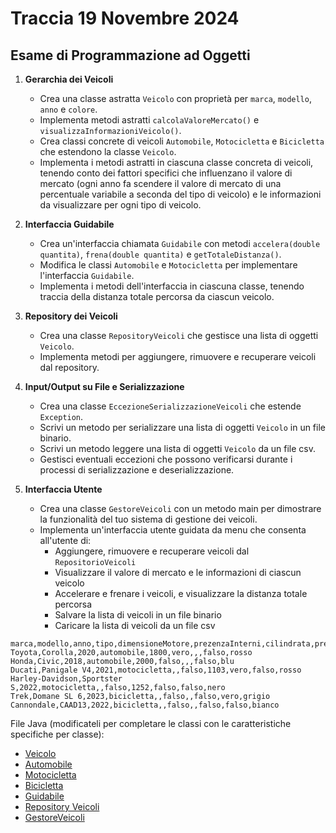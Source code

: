# Traccia 19 Novembre 2024

## Esame di Programmazione ad Oggetti

1. **Gerarchia dei Veicoli**

   - Crea una classe astratta `Veicolo` con proprietà per `marca`, `modello`, `anno` e `colore`.
   - Implementa metodi astratti `calcolaValoreMercato()` e `visualizzaInformazioniVeicolo()`.
   - Crea classi concrete di veicoli `Automobile`, `Motocicletta` e `Bicicletta` che estendono la classe `Veicolo`.
   - Implementa i metodi astratti in ciascuna classe concreta di veicoli, tenendo conto dei fattori specifici che influenzano il valore di mercato (ogni anno fa scendere il valore di mercato di una percentuale variabile a seconda del tipo di veicolo) e le informazioni da visualizzare per ogni tipo di veicolo.

2. **Interfaccia Guidabile**

   - Crea un'interfaccia chiamata `Guidabile` con metodi `accelera(double quantita)`, `frena(double quantita)` e `getTotaleDistanza()`.
   - Modifica le classi `Automobile` e `Motocicletta` per implementare l'interfaccia `Guidabile`.
   - Implementa i metodi dell'interfaccia in ciascuna classe, tenendo traccia della distanza totale percorsa da ciascun veicolo.

3. **Repository dei Veicoli**

   - Crea una classe `RepositoryVeicoli` che gestisce una lista di oggetti `Veicolo`.
   - Implementa metodi per aggiungere, rimuovere e recuperare veicoli dal repository.

4. **Input/Output su File e Serializzazione**

   - Crea una classe `EccezioneSerializzazioneVeicoli` che estende `Exception`.
   - Scrivi un metodo per serializzare una lista di oggetti `Veicolo` in un file binario.
   - Scrivi un metodo leggere una lista di oggetti `Veicolo` da un file csv.
   - Gestisci eventuali eccezioni che possono verificarsi durante i processi di serializzazione e deserializzazione.

5. **Interfaccia Utente**
   - Crea una classe `GestoreVeicoli` con un metodo main per dimostrare la funzionalità del tuo sistema di gestione dei veicoli.
   - Implementa un'interfaccia utente guidata da menu che consenta all'utente di:
     - Aggiungere, rimuovere e recuperare veicoli dal `RepositorioVeicoli`
     - Visualizzare il valore di mercato e le informazioni di ciascun veicolo
     - Accelerare e frenare i veicoli, e visualizzare la distanza totale percorsa
     - Salvare la lista di veicoli in un file binario
     - Caricare la lista di veicoli da un file csv

```csv
marca,modello,anno,tipo,dimensioneMotore,prezenzaInterni,cilindrata,prezenzaAntibloccaggio,prezenzaAssistenzaElettrica,colore
Toyota,Corolla,2020,automobile,1800,vero,,,falso,rosso
Honda,Civic,2018,automobile,2000,falso,,,falso,blu
Ducati,Panigale V4,2021,motocicletta,,falso,1103,vero,falso,rosso
Harley-Davidson,Sportster S,2022,motocicletta,,falso,1252,falso,falso,nero
Trek,Domane SL 6,2023,bicicletta,,falso,,falso,vero,grigio
Cannondale,CAAD13,2022,bicicletta,,falso,,falso,falso,bianco
```

File Java (modificateli per completare le classi con le caratteristiche specifiche per classe):

- [Veicolo](./Veicolo.java)
- [Automobile](./Automobile.java)
- [Motocicletta](./Motocicletta.java)
- [Bicicletta](./Bicicletta.java)
- [Guidabile](./Guidabile.java)
- [Repository Veicoli](./RepositoryVeicoli.java)
- [GestoreVeicoli](./GestoreVeicoli.java)
